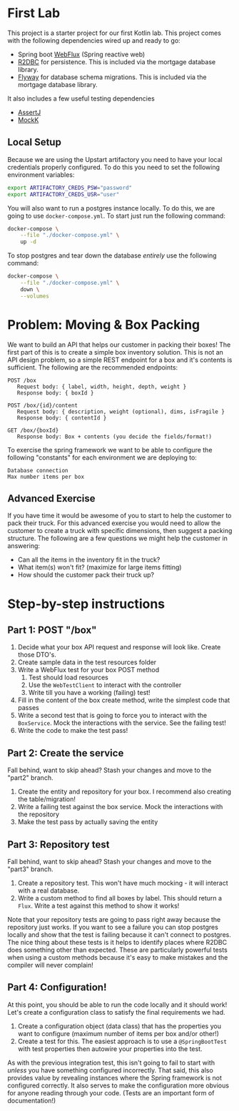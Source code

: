 # First Lab

This project is a starter project for our first Kotlin lab. This project comes with the following dependencies wired up and ready to go:

* Spring boot [WebFlux](https://docs.spring.io/spring-framework/docs/current/reference/html/web-reactive.html) (Spring reactive web)
* [R2DBC](https://r2dbc.io/) for persistence. This is included via the mortgage database library.
* [Flyway](https://flywaydb.org/) for database schema migrations. This is included via the mortgage database library.

It also includes a few useful testing dependencies

* [AssertJ](https://joel-costigliola.github.io/assertj/) 
* [MockK](https://mockk.io/)

## Local Setup

Because we are using the Upstart artifactory you need to have your local credentials properly configured. To do this you need to set the following environment variables:

```bash
export ARTIFACTORY_CREDS_PSW="password"
export ARTIFACTORY_CREDS_USR="user"
```

You will also want to run a postgres instance locally. To do this, we are going to use `docker-compose.yml`. To start just run the following command:

```bash
docker-compose \
    --file "./docker-compose.yml" \
    up -d
```

To stop postgres and tear down the database _entirely_ use the following command:

```bash
docker-compose \
    --file "./docker-compose.yml" \
    down \
    --volumes
```

# Problem: Moving & Box Packing

We want to build an API that helps our customer in packing their boxes! The first part of this is to create a simple box inventory solution. This is not an API design problem, so a simple REST endpoint for a box and it's contents is sufficient. The following are the recommended endpoints:

    POST /box
       Request body: { label, width, height, depth, weight }
       Response body: { boxId }
    
    POST /box/{id}/content
       Request body: { description, weight (optional), dims, isFragile }
       Response body: { contentId }

    GET /box/{boxId}
       Response body: Box + contents (you decide the fields/format!)

To exercise the spring framework we want to be able to configure the following "constants" for each environment we are deploying to:

    Database connection
    Max number items per box

## Advanced Exercise

If you have time it would be awesome of you to start to help the customer to pack their truck. For this advanced exercise you would need to allow the customer to create a truck with specific dimensions, then suggest a packing structure. The following are a few questions we might help the customer in answering:

* Can all the items in the inventory fit in the truck?
* What item(s) won't fit? (maximize for large items fitting)
* How should the customer pack their truck up?

# Step-by-step instructions

## Part 1: POST "/box"

1. Decide what your box API request and response will look like. Create those DTO's.
2. Create sample data in the test resources folder
3. Write a WebFlux test for your box POST method
   1. Test should load resources
   2. Use the `WebTestClient` to interact with the controller
   3. Write till you have a working (failing) test!
4. Fill in the content of the box create method, write the simplest code that passes
5. Write a second test that is going to force you to interact with the `BoxService`. Mock the interactions with the service. See the failing test!
6. Write the code to make the test pass!

## Part 2: Create the service

Fall behind, want to skip ahead? Stash your changes and move to the "part2" branch.

1. Create the entity and repository for your box. I recommend also creating the table/migration!
2. Write a failing test against the box service. Mock the interactions with the repository
3. Make the test pass by actually saving the entity

## Part 3: Repository test

Fall behind, want to skip ahead? Stash your changes and move to the "part3" branch.

1. Create a repository test. This won't have much mocking - it will interact with a real database.
2. Write a custom method to find all boxes by label. This should return a `Flux`. Write a test against this method to show it works!

Note that your repository tests are going to pass right away because the repository just works. If you want to see a failure you can stop postgres locally and show that the test is failing because it can't connect to postgres. The nice thing about these tests is it helps to identify places where R2DBC does something other than expected. These are particularly powerful tests when using a custom methods because it's easy to make mistakes and the compiler will never complain!

## Part 4: Configuration!

At this point, you should be able to run the code locally and it should work! Let's create a configuration class to satisfy the final requirements we had.

1. Create a configuration object (data class) that has the properties you want to configure (maximum number of items per box and/or other!)
2. Create a test for this. The easiest approach is to use a `@SpringBootTest` with test properties then autowire your properties into the test.

As with the previous integration test, this isn't going to fail to start with _unless_ you have something configured incorrectly. That said, this also provides value by revealing instances where the Spring framework is not configured correctly. It also serves to make the configuration more obvious for anyone reading through your code. (Tests are an important form of documentation!)